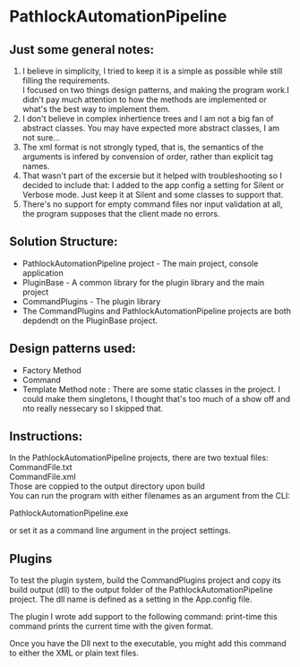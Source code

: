 # PathlockAutomationPipeline

## Just some general notes:
1. I believe in simplicity, I tried to keep it is a simple as possible while still filling the requirements.<br />
I focused on two things design patterns, and making the program work.I didn't pay much attention to how the methods are implemented or what's the best way to implement them.
2. I don't believe in complex inhertience trees and I am not a big fan of abstract classes. You may have expected more abstract classes, I am not sure...
3. The xml format is not strongly typed, that is, the semantics of the arguments is infered by convension of order, rather than explicit tag names.
4. That wasn't part of the excersie but it helped with troubleshooting so I decided to include that: I added to the app config a setting for Silent or Verbose mode. Just keep it at Silent and some classes to support that.
5. There's no support for empty command files nor input validation at all, the program supposes that the client made no errors.


## Solution Structure:
- PathlockAutomationPipeline project - The main project, console application<br />
- PluginBase - A common library for the plugin library and the main project<br />
- CommandPlugins - The plugin library<br />
- The CommandPlugins and PathlockAutomationPipeline projects are both depdendt on the PluginBase project.<br />


## Design patterns used:
- Factory Method
- Command
- Template Method
note : There are some static classes in the project. I could make them singletons, I thought that's too much of a show off and nto really nessecary so I skipped that.


## Instructions:

In the PathlockAutomationPipeline projects, there are two textual files:<br />
CommandFile.txt<br />
CommandFile.xml<br />
Those are coppied to the output directory upon build<br />
You can run the program with either filenames as an argument from the CLI:<br />

PathlockAutomationPipeline.exe <filename><br />
  
or set it as a command line argument in the project settings.<br />


## Plugins
To test the plugin system, build the CommandPlugins project and copy its build output (dll) to the output folder of the PathlockAutomationPipeline project.
The dll name is defined as a setting in the App.config file.

The plugin I wrote add support to the following command:
print-time <format>
this command prints the current time with the given format.
  
Once you have the Dll next to the executable, you might add this command to either the XML or plain text files.

